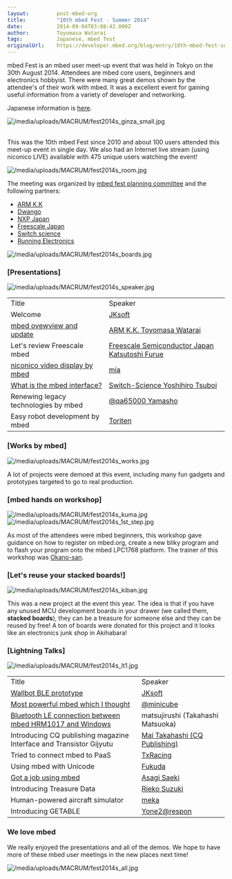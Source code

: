 ```yaml
---
layout:         post-mbed-org
title:          "10th mbed Fest - Summer 2014"
date:           2014-09-04T03:08:42.000Z
author:         Toyomasa Watarai
tags:           Japanese, mbed fest
originalUrl:    https://developer.mbed.org/blog/entry/10th-mbed-fest-summer-2014/
---
```


<p>
  mbed Fest is an mbed user meet-up event that was held in Tokyo on
  the 30th August 2014. Attendees are mbed core users, beginners
  and electronics hobbyist. There were many great demos shown by
  the attendee's of their work with mbed. It was a excellent event
  for gaining useful information from a variety of developer and
  networking.
</p>
<p>
  Japanese information is <a href=
  "https://mbed.org/users/MACRUM/notebook/mbed-fest-2014-summer-ginza-report/">
  here</a>.
</p>
<p>
  <img src=
  "https://developer.mbed.org/media/uploads/MACRUM/fest2014s_ginza_small.jpg"
  alt="/media/uploads/MACRUM/fest2014s_ginza_small.jpg" title=
  "/media/uploads/MACRUM/fest2014s_ginza_small.jpg">
</p>
<p>
  <br>
  This was the 10th mbed Fest since 2010 and about 100 users
  attended this meet-up event in single day. We also had an
  Internet live stream (using niconico LIVE) available with 475
  unique users watching the event!
</p>
<p>
  <img src=
  "https://developer.mbed.org/media/uploads/MACRUM/fest2014s_room.jpg"
  alt="/media/uploads/MACRUM/fest2014s_room.jpg" title=
  "/media/uploads/MACRUM/fest2014s_room.jpg">
</p>
<p>
  The meeting was organized by <a href="http://mbed.doorkeeper.jp/"
  rel="nofollow">mbed fest planning committee</a> and the following
  partners:
</p>
<ul>
  <li>
    <a href="http://www.arm.com/ja/" rel="nofollow">ARM K.K</a>
  </li>
  <li>
    <a href="http://info.dwango.co.jp/" rel="nofollow">Dwango</a>
  </li>
  <li>
    <a href="http://www.jp.nxp.com/" rel="nofollow">NXP Japan</a>
  </li>
  <li>
    <a href="http://www.freescale.com/ja/" rel="nofollow">Freescale
    Japan</a>
  </li>
  <li>
    <a href="http://www.switch-science.com/" rel="nofollow">Switch
    science</a>
  </li>
  <li>
    <a href="http://www.runele.com/" rel="nofollow">Running
    Electronics</a>
  </li>
</ul>
<p>
  <img src=
  "https://developer.mbed.org/media/uploads/MACRUM/fest2014s_boards.jpg"
  alt="/media/uploads/MACRUM/fest2014s_boards.jpg" title=
  "/media/uploads/MACRUM/fest2014s_boards.jpg">
</p>
<h3>
  [Presentations]
</h3>
<p>
  <img src=
  "https://developer.mbed.org/media/uploads/MACRUM/fest2014s_speaker.jpg"
  alt="/media/uploads/MACRUM/fest2014s_speaker.jpg" title=
  "/media/uploads/MACRUM/fest2014s_speaker.jpg">
</p>
<table>
  <tr>
    <td>
      Title
    </td>
    <td>
      Speaker
    </td>
  </tr>
  <tr>
    <td>
      Welcome
    </td>
    <td>
      <a href="https://twitter.com/jksoft913" rel=
      "nofollow">JKsoft</a>
    </td>
  </tr>
  <tr>
    <td>
      <a href=
      "http://mbed.org/users/MACRUM/notebook/mbed-fest-2014-summer-ginza-doc/">
      mbed ovewview and update</a>
    </td>
    <td>
      <a href="https://mbed.org/users/MACRUM/">ARM K.K. Toyomasa
      Watarai</a>
    </td>
  </tr>
  <tr>
    <td>
      Let's review Freescale mbed
    </td>
    <td>
      <a href="https://twitter.com/katsutoshifurue" rel=
      "nofollow">Freescale Semiconductor Japan Katsutoshi Furue</a>
    </td>
  </tr>
  <tr>
    <td>
      <a href="http://www.slideshare.net/mia_0032/nico-device-up"
      rel="nofollow">niconico video display by mbed</a>
    </td>
    <td>
      <a href="http://mia-0032.hatenablog.jp/" rel=
      "nofollow">mia</a>
    </td>
  </tr>
  <tr>
    <td>
      <a href=
      "http://mbed.org/users/ytsuboi/notebook/ja-mbed-fest-aug2014/">
      What is the mbed interface?</a>
    </td>
    <td>
      <a href="http://mbed.org/users/ytsuboi/">Switch-Science
      Yoshihiro Tsuboi</a>
    </td>
  </tr>
  <tr>
    <td>
      Renewing legacy technologies by mbed
    </td>
    <td>
      <a href="https://twitter.com/qa65000" rel="nofollow">@qa65000
      Yamasho</a>
    </td>
  </tr>
  <tr>
    <td>
      Easy robot development by mbed
    </td>
    <td>
      <a href="https://twitter.com/NoOne_1024" rel=
      "nofollow">Toriten</a>
    </td>
  </tr>
</table>
<h3>
  [Works by mbed]
</h3>
<p>
  <img src=
  "https://developer.mbed.org/media/uploads/MACRUM/fest2014s_works.jpg"
  alt="/media/uploads/MACRUM/fest2014s_works.jpg" title=
  "/media/uploads/MACRUM/fest2014s_works.jpg">
</p>
<p>
  A lot of projects were demoed at this event, including many fun
  gadgets and prototypes targeted to go to real production.
</p>
<h3>
  [mbed hands on workshop]
</h3>
<p>
  <img src=
  "https://developer.mbed.org/media/uploads/MACRUM/fest2014s_kuma.jpg"
  alt="/media/uploads/MACRUM/fest2014s_kuma.jpg" title=
  "/media/uploads/MACRUM/fest2014s_kuma.jpg"> <img src=
  "https://developer.mbed.org/media/uploads/MACRUM/fest2014s_1st_step.jpg"
  alt="/media/uploads/MACRUM/fest2014s_1st_step.jpg" title=
  "/media/uploads/MACRUM/fest2014s_1st_step.jpg">
</p>
<p>
  As most of the attendees were mbed beginners, this workshop gave
  guidance on how to register on mbed.org, create a new bliky
  program and to flash your program onto the mbed LPC1768 platform.
  The trainer of this workshop was <a href=
  "https://mbed.org/users/okano">Okano-san</a>.
</p>
<h3>
  [Let's reuse your stacked boards!]
</h3>
<p>
  <img src=
  "https://developer.mbed.org/media/uploads/MACRUM/fest2014s_kiban.jpg"
  alt="/media/uploads/MACRUM/fest2014s_kiban.jpg" title=
  "/media/uploads/MACRUM/fest2014s_kiban.jpg">
</p>
<p>
  This was a new project at the event this year. The idea is that
  if you have any unused MCU development boards in your drawer (we
  called them, <strong>stacked boards</strong>), they can be a
  treasure for someone else and they can be reused by free! A ton
  of boards were donated for this project and it looks like an
  electronics junk shop in Akihabara!
</p>
<h3>
  [Lightning Talks]
</h3>
<p>
  <img src=
  "https://developer.mbed.org/media/uploads/MACRUM/fest2014s_lt1.jpg"
  alt="/media/uploads/MACRUM/fest2014s_lt1.jpg" title=
  "/media/uploads/MACRUM/fest2014s_lt1.jpg">
</p>
<table>
  <tr>
    <td>
      Title
    </td>
    <td>
      Speaker
    </td>
  </tr>
  <tr>
    <td>
      <a href=
      "http://mbed.org/users/jksoft/notebook/mbed_fest_aug2014/">Wallbot
      BLE prototype</a>
    </td>
    <td>
      <a href="https://twitter.com/jksoft913" rel=
      "nofollow">JKsoft</a>
    </td>
  </tr>
  <tr>
    <td>
      <a href=
      "https://docs.google.com/file/d/0BzHtY5SpoI3sVEtjVy05aHNpM1k/edit"
      rel="nofollow">Most powerful mbed which I thought</a>
    </td>
    <td>
      <a href="https://twitter.com/od_1969" rel=
      "nofollow">@minicube</a>
    </td>
  </tr>
  <tr>
    <td>
      <a href="https://pogoplug.com/s/z_Ad2rU8n8g/" rel=
      "nofollow">Bluetooth LE connection between mbed HRM1017 and
      Windows</a>
    </td>
    <td>
      matsujirushi (Takahashi Matsuoka)
    </td>
  </tr>
  <tr>
    <td>
      Introducing CQ publishing magazine Interface and Transistor
      Gijyutu
    </td>
    <td>
      <a href="http://toragi.cqpub.co.jp/tabid/735/Default.aspx"
      rel="nofollow">Mai Takahashi (CQ Publishing)</a>
    </td>
  </tr>
  <tr>
    <td>
      Tried to connect mbed to PaaS
    </td>
    <td>
      <a href="https://twitter.com/TxRacing" rel=
      "nofollow">TxRacing</a>
    </td>
  </tr>
  <tr>
    <td>
      Using mbed with Unicode
    </td>
    <td>
      <a href="https://twitter.com/lelect_me" rel=
      "nofollow">Fukuda</a>
    </td>
  </tr>
  <tr>
    <td>
      <a href="http://www.slideshare.net/asagi/mbed-38514363" rel=
      "nofollow">Got a job using mbed</a>
    </td>
    <td>
      <a href="https://twitter.com/asagin" rel="nofollow">Asagi
      Saeki</a>
    </td>
  </tr>
  <tr>
    <td>
      Introducing Treasure Data
    </td>
    <td>
      <a href="http://suzu.hatenablog.com/" rel="nofollow">Rieko
      Suzuki</a>
    </td>
  </tr>
  <tr>
    <td>
      Human-powered aircraft simulator
    </td>
    <td>
      <a href="https://twitter.com/kikatyan" rel=
      "nofollow">meka</a>
    </td>
  </tr>
  <tr>
    <td>
      Introducing GETABLE
    </td>
    <td>
      <a href="https://twitter.com/yone2_net" rel=
      "nofollow">Yone2@respon</a>
    </td>
  </tr>
</table>
<h3>
  We love mbed
</h3>
<p>
  We really enjoyed the presentations and all of the demos. We hope
  to have more of these mbed user meetings in the new places next
  time!
</p>
<p>
  <img src=
  "https://developer.mbed.org/media/uploads/MACRUM/fest2014s_all.jpg"
  alt="/media/uploads/MACRUM/fest2014s_all.jpg" title=
  "/media/uploads/MACRUM/fest2014s_all.jpg">
</p>

